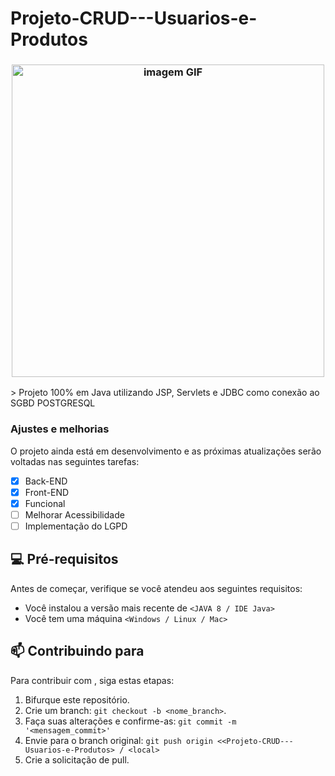 # Projeto-CRUD---Usuarios-e-Produtos
<h3 align="center">
<img src="https://media.giphy.com/media/CET73BxHOqqiwaTysk/giphy.gif" alt="imagem GIF" style="text-align: center" width="500px">
</h3>
> Projeto 100% em Java utilizando JSP, Servlets e JDBC como conexão ao SGBD POSTGRESQL

### Ajustes e melhorias

O projeto ainda está em desenvolvimento e as próximas atualizações serão voltadas nas seguintes tarefas:

- [x] Back-END
- [x] Front-END
- [x] Funcional
- [ ] Melhorar Acessibilidade
- [ ] Implementação do LGPD

## 💻 Pré-requisitos

Antes de começar, verifique se você atendeu aos seguintes requisitos:
* Você instalou a versão mais recente de `<JAVA 8 / IDE Java>`
* Você tem uma máquina `<Windows / Linux / Mac>`

## 📫 Contribuindo para <Projeto-CRUD---Usuarios-e-Produtos>
  
Para contribuir com <Projeto-CRUD---Usuarios-e-Produtos>, siga estas etapas:

1. Bifurque este repositório.
2. Crie um branch: `git checkout -b <nome_branch>`.
3. Faça suas alterações e confirme-as: `git commit -m '<mensagem_commit>'`
4. Envie para o branch original: `git push origin <<Projeto-CRUD---Usuarios-e-Produtos> / <local>`
5. Crie a solicitação de pull.

